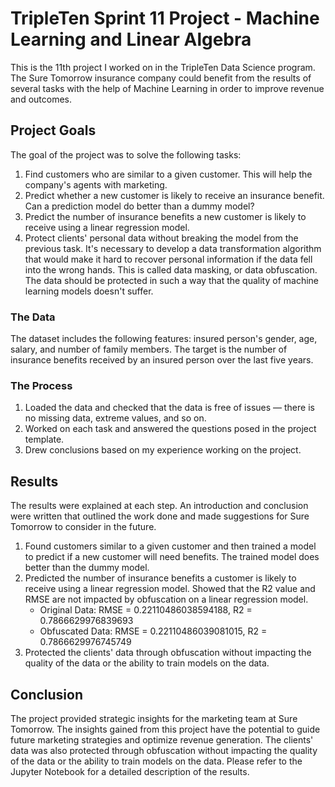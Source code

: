 # TripleTen Sprint 11 Project - Machine Learning and Linear Algebra

This is the 11th project I worked on in the TripleTen Data Science program. The Sure Tomorrow insurance company could benefit from the results of several tasks with the help of Machine Learning in order to improve revenue and outcomes.

## Project Goals

The goal of the project was to solve the following tasks:

1. Find customers who are similar to a given customer. This will help the company's agents with marketing.
2. Predict whether a new customer is likely to receive an insurance benefit. Can a prediction model do better than a dummy model?
3. Predict the number of insurance benefits a new customer is likely to receive using a linear regression model.
4. Protect clients' personal data without breaking the model from the previous task. It's necessary to develop a data transformation algorithm that would make it hard to recover personal information if the data fell into the wrong hands. This is called data masking, or data obfuscation. The data should be protected in such a way that the quality of machine learning models doesn't suffer. 

### The Data

The dataset includes the following features: insured person's gender, age, salary, and number of family members. The target is the number of insurance benefits received by an insured person over the last five years.

### The Process

1. Loaded the data and checked that the data is free of issues — there is no missing data, extreme values, and so on.
2. Worked on each task and answered the questions posed in the project template.
3. Drew conclusions based on my experience working on the project.

## Results

The results were explained at each step. An introduction and conclusion were written that outlined the work done and made suggestions for Sure Tomorrow to consider in the future. 

1. Found customers similar to a given customer and then trained a model to predict if a new customer will need benefits. The trained model does better than the dummy model.
2. Predicted the number of insurance benefits a customer is likely to receive using a linear regression model. Showed that the R2 value and RMSE are not impacted by obfuscation on a linear regression model. 
     - Original Data: RMSE = 0.22110486038594188, R2 = 0.7866629976839693 
     - Obfuscated Data: RMSE = 0.22110486039081015, R2 = 0.7866629976745749
3. Protected the clients' data through obfuscation without impacting the quality of the data or the ability to train models on the data.

## Conclusion

The project provided strategic insights for the marketing team at Sure Tomorrow. The insights gained from this project have the potential to guide future marketing strategies and optimize revenue generation. The clients' data was also protected through obfuscation without impacting the quality of the data or the ability to train models on the data. Please refer to the Jupyter Notebook for a detailed description of the results.
